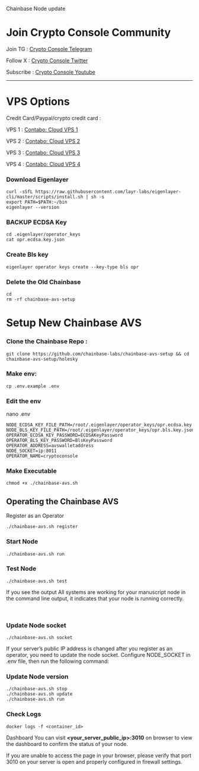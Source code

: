 Chainbase Node update

# Join Crypto Console Community

Join TG : [Crypto Console Telegram](https://t.me/cryptoconsol) 

Follow X : [Crypto Console Twitter](https://www.x.com/cryptoconsol) 

Subscribe : [Crypto Console Youtube](https://www.youtube.com/@cryptoconsole)


---

# VPS Options

Credit Card/Paypal/crypto credit card : 

VPS 1 : [Contabo: Cloud VPS 1](https://www.jdoqocy.com/click-101278318-15692486) 

VPS 2 : [Contabo: Cloud VPS 2](https://www.tkqlhce.com/click-101278318-13796472)

VPS 3 : [Contabo: Cloud VPS 3](https://www.dpbolvw.net/click-101278318-13796474)

VPS 4 : [Contabo: Cloud VPS 4](https://www.anrdoezrs.net/click-101278318-13796476)


### Download Eigenlayer
```
curl -sSfL https://raw.githubusercontent.com/layr-labs/eigenlayer-cli/master/scripts/install.sh | sh -s
export PATH=$PATH:~/bin
eigenlayer --version
```

### BACKUP ECDSA Key
```
cd .eigenlayer/operator_keys
cat opr.ecdsa.key.json
```
### Create Bls key 
```
eigenlayer operator keys create --key-type bls opr
```
### Delete the Old Chainbase
```
cd
rm -rf chainbase-avs-setup
```
# Setup New Chainbase AVS 

### Clone the Chainbase Repo :
```
git clone https://github.com/chainbase-labs/chainbase-avs-setup && cd chainbase-avs-setup/holesky
```
### Make env:
```
cp .env.example .env
```
###  Edit the env

nano .env

```
NODE_ECDSA_KEY_FILE_PATH=/root/.eigenlayer/operator_keys/opr.ecdsa.key.json
NODE_BLS_KEY_FILE_PATH=/root/.eigenlayer/operator_keys/opr.bls.key.json
OPERATOR_ECDSA_KEY_PASSWORD=ECDSAKeyPassword
OPERATOR_BLS_KEY_PASSWORD=BlsKeyPassword
OPERATOR_ADDRESS=avswalletaddress
NODE_SOCKET=ip:8011
OPERATOR_NAME=cryptoconsole
```

### Make Executable 
```
chmod +x ./chainbase-avs.sh
```

## Operating the Chainbase AVS

Register as an Operator

```
./chainbase-avs.sh register
```

### Start Node

```
./chainbase-avs.sh run
```

### Test Node
```
./chainbase-avs.sh test
```
If you see the output All systems are working for your manuscript node in the command line output, it indicates that your node is running correctly.

​
### Update Node socket

```
./chainbase-avs.sh socket
```

If your server’s public IP address is changed after you register as an operator, you need to update the node socket. Configure NODE_SOCKET in .env file, then run the following command:

### Update Node version

```
./chainbase-avs.sh stop
./chainbase-avs.sh update
./chainbase-avs.sh run
```

### Check Logs

```
docker logs -f <container_id>
```

Dashboard
You can visit **<your_server_public_ip>:3010** on browser to view the dashboard to confirm the status of your node. 

If you are unable to access the page in your browser, please verify that port 3010 on your server is open and properly configured in firewall settings.
